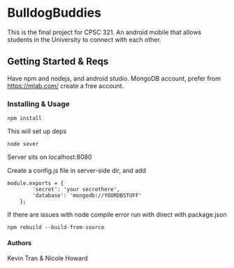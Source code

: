 # BulldogBuddies
This is the final project for CPSC 321. 
An android mobile that allows students in the University to connect with each other.

## Getting Started & Reqs
Have npm and nodejs, and android studio.
MongoDB account, prefer from https://mlab.com/ create a free account.

### Installing & Usage
```
npm install
```
This will set up deps
```
node sever
```
Server sits on localhost:8080

Create a config.js file in server-side dir, and add 
```
module.exports = {
        'secret': 'your secrethere',
        'database': 'mongodb://YOURDBSTUFF'
    };
```

If there are issues with node compile error
run with direct with package.json
```
npm rebuild --build-from-source
```

#### Authors
Kevin Tran & Nicole Howard

